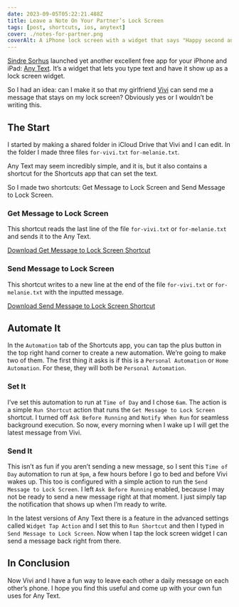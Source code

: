```yaml
---
date: 2023-09-05T05:22:21.488Z
title: Leave a Note On Your Partner’s Lock Screen
tags: [post, shortcuts, ios, anytext]
cover: ./notes-for-partner.png
coverAlt: A iPhone lock screen with a widget that says "Happy second anniversary my love!!!!!!" and a bunch of heart emoji
---
```


[Sindre Sorhus](https://sindresorhus.com/) launched yet another excellent free app for your iPhone and iPad: [Any Text](https://apps.apple.com/us/app/any-text-lock-screen-widgets/id1643199620). It’s a widget that lets you type text and have it show up as a lock screen widget.

So I had an idea: can I make it so that my girlfriend [Vivi](https://vivi.the.enbywit.ch/) can send me a message that stays on my lock screen? Obviously yes or I wouldn’t be writing this.


## The Start

I started by making a shared folder in iCloud Drive that Vivi and I can edit. In the folder I made three files `for-vivi.txt` `for-melanie.txt`.

Any Text may seem incredibly simple, and it is, but it also contains a shortcut for the Shortcuts app that can set the text.

So I made two shortcuts: Get Message to Lock Screen and Send Message to Lock Screen.


### Get Message to Lock Screen

This shortcut reads the last line of the file `for-vivi.txt` or `for-melanie.txt` and sends it to the Any Text.

[Download Get Message to Lock Screen Shortcut](https://www.icloud.com/shortcuts/877f311be7334921b56b68779e847138)


### Send Message to Lock Screen

This shortcut writes to a new line at the end of the file `for-vivi.txt` or `for-melanie.txt` with the inputted message.

[Download Send Message to Lock Screen Shortcut](https://www.icloud.com/shortcuts/877f311be7334921b56b68779e847138)


## Automate It

In the `Automation` tab of the Shortcuts app, you can tap the plus button in the top right hand corner to create a new automation. We’re going to make two of them. The first thing it asks is if this is a `Personal Automation` or `Home Automation`. For these, they will both be `Personal Automation`.


### Set It

I’ve set this automation to run at `Time of Day` and I chose `6am`. The action is a simple `Run Shortcut` action that runs the `Get Message to Lock Screen` shortcut. I turned off `Ask Before Running` and `Notify When Run` for seamless background execution. So now, every morning when I wake up I will get the latest message from Vivi.


### Send It

This isn’t as fun if you aren’t sending a new message, so I sent this `Time of Day` automation to run at `9pm`, a few hours before I go to bed and before Vivi wakes up. This too is configured with a simple action to run the `Send Message to Lock Screen`. I left `Ask Before Running` enabled, because I may not be ready to send a new message right at that moment. I just simply tap the notification that shows up when I’m ready to write.

In the latest versions of Any Text there is a feature in the advanced settings called `Widget Tap Action` and I set this to `Run Shortcut` and then I typed in `Send Message to Lock Screen`. Now when I tap the lock screen widget I can send a message back right from there.


## In Conclusion

Now Vivi and I have a fun way to leave each other a daily message on each other’s phone. I hope you find this useful and come up with your own fun uses for Any Text.
